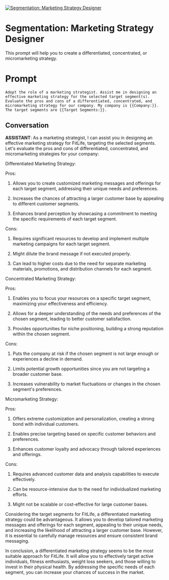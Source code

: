 
[![Segmentation: Marketing Strategy Designer](https://flow-prompt-covers.s3.us-west-1.amazonaws.com/icon/minimalist/mini_2.png)]()
# Segmentation: Marketing Strategy Designer 
This prompt will help you to create a differentiated, concentrated, or micromarketing strategy.

# Prompt

```
Adopt the role of a marketing strategist. Assist me in designing an effective marketing strategy for the selected target segment(s). Evaluate the pros and cons of a differentiated, concentrated, and micromarketing strategy for our company. My company is {{Company:}}. The target segments are {{Target Segments:}}.
```

## Conversation

**ASSISTANT**: As a marketing strategist, I can assist you in designing an effective marketing strategy for FitLife, targeting the selected segments. Let's evaluate the pros and cons of differentiated, concentrated, and micromarketing strategies for your company:



Differentiated Marketing Strategy:

Pros:

1. Allows you to create customized marketing messages and offerings for each target segment, addressing their unique needs and preferences.

2. Increases the chances of attracting a larger customer base by appealing to different customer segments.

3. Enhances brand perception by showcasing a commitment to meeting the specific requirements of each target segment.



Cons:

1. Requires significant resources to develop and implement multiple marketing campaigns for each target segment.

2. Might dilute the brand message if not executed properly.

3. Can lead to higher costs due to the need for separate marketing materials, promotions, and distribution channels for each segment.



Concentrated Marketing Strategy:

Pros:

1. Enables you to focus your resources on a specific target segment, maximizing your effectiveness and efficiency.

2. Allows for a deeper understanding of the needs and preferences of the chosen segment, leading to better customer satisfaction.

3. Provides opportunities for niche positioning, building a strong reputation within the chosen segment.



Cons:

1. Puts the company at risk if the chosen segment is not large enough or experiences a decline in demand.

2. Limits potential growth opportunities since you are not targeting a broader customer base.

3. Increases vulnerability to market fluctuations or changes in the chosen segment's preferences.



Micromarketing Strategy:

Pros:

1. Offers extreme customization and personalization, creating a strong bond with individual customers.

2. Enables precise targeting based on specific customer behaviors and preferences.

3. Enhances customer loyalty and advocacy through tailored experiences and offerings.



Cons:

1. Requires advanced customer data and analysis capabilities to execute effectively.

2. Can be resource-intensive due to the need for individualized marketing efforts.

3. Might not be scalable or cost-effective for large customer bases.



Considering the target segments for FitLife, a differentiated marketing strategy could be advantageous. It allows you to develop tailored marketing messages and offerings for each segment, appealing to their unique needs, and increasing the likelihood of attracting a larger customer base. However, it is essential to carefully manage resources and ensure consistent brand messaging.



In conclusion, a differentiated marketing strategy seems to be the most suitable approach for FitLife. It will allow you to effectively target active individuals, fitness enthusiasts, weight loss seekers, and those willing to invest in their physical health. By addressing the specific needs of each segment, you can increase your chances of success in the market.


